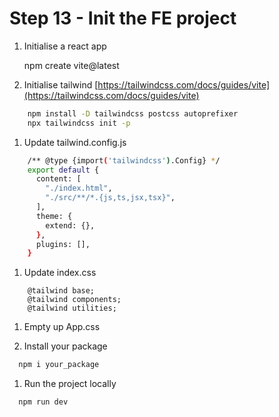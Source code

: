 Step 13 - Init the FE project
=============================

1.  Initialise a react app

    npm create vite@latest

1.  Initialise tailwind [https://tailwindcss.com/docs/guides/vite](https://tailwindcss.com/docs/guides/vite)

```bash
    npm install -D tailwindcss postcss autoprefixer
    npx tailwindcss init -p
```

1.  Update tailwind.config.js
```bash
    /** @type {import('tailwindcss').Config} */
    export default {
      content: [
        "./index.html",
        "./src/**/*.{js,ts,jsx,tsx}",
      ],
      theme: {
        extend: {},
      },
      plugins: [],
    }
```

1.  Update index.css
```
    @tailwind base;
    @tailwind components;
    @tailwind utilities;
```
1.  Empty up App.css

2.  Install your package
```bash
  npm i your_package
```

1.  Run the project locally
```bash
  npm run dev
```